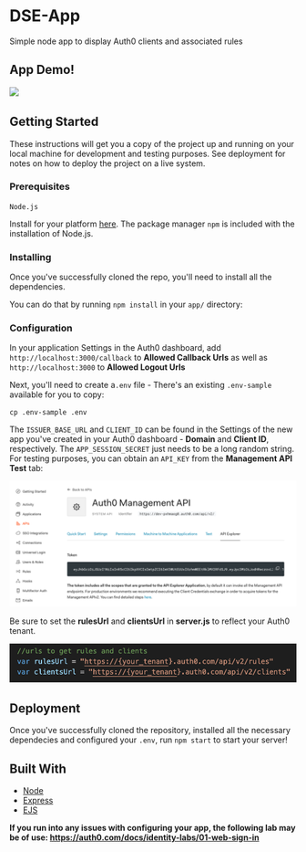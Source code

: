 # DSE-App

Simple node app to display Auth0 clients and associated rules

## App Demo!
![](/images/dse-recording.gif)

## Getting Started

These instructions will get you a copy of the project up and running on your local machine for development and testing purposes. See deployment for notes on how to deploy the project on a live system.

### Prerequisites

```
Node.js 
```
Install for your platform [here](https://nodejs.org/en/download/). The package manager `npm` is included with the installation of Node.js.

### Installing

Once you've successfully cloned the repo, you'll need to install all the dependencies. 

You can do that by running `npm install` in your `app/` directory:

### Configuration

In your application Settings in the Auth0 dashboard, add `http://localhost:3000/callback` to **Allowed Callback Urls** as well as `http://localhost:3000` to **Allowed Logout Urls**

Next, you'll need to create a`.env` file - There's an existing `.env-sample` available for you to copy:

```
cp .env-sample .env
```
The `ISSUER_BASE_URL` and `CLIENT_ID` can be found in the Settings of the new app you've created in your Auth0 dashboard - **Domain** and **Client ID**, respectively. The `APP_SESSION_SECRET` just needs to be a long random string. For testing purposes, you can obtain an `API_KEY` from the **Management API Test** tab:

![](/images/screenshot.PNG)

Be sure to set the **rulesUrl** and **clientsUrl** in **server.js** to reflect your Auth0 tenant.

![](/images/urls.PNG)

## Deployment

Once you've successfully cloned the repository, installed all the necessary dependecies and configured your `.env`, run `npm start` to start your server!

## Built With

* [Node](https://nodejs.org/en/)
* [Express](https://expressjs.com/)
* [EJS](https://ejs.co/)

**If you run into any issues with configuring your app, the following lab may be of use: https://auth0.com/docs/identity-labs/01-web-sign-in**
